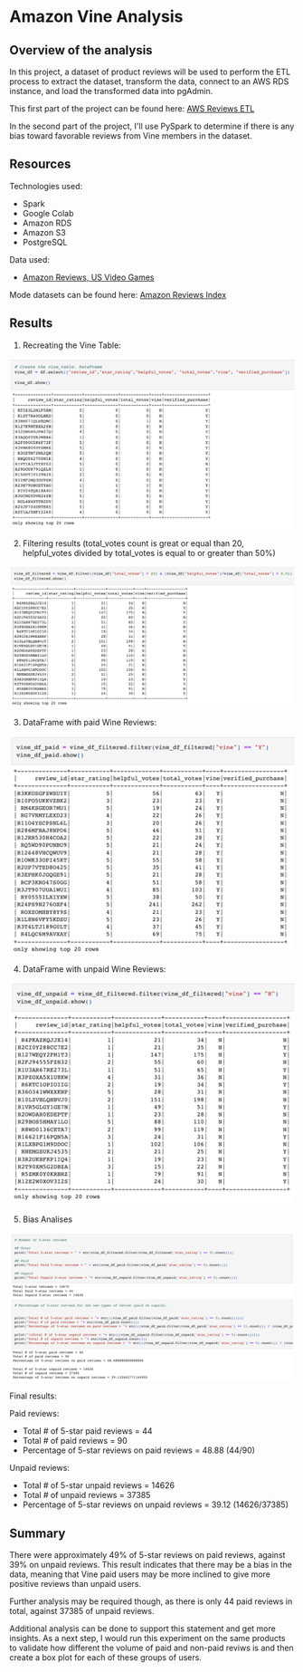 # Amazon Vine Analysis

## Overview of the analysis

In this project, a dataset of product reviews will be used to perform the ETL process to extract the dataset, transform the data, connect to an AWS RDS instance, and load the transformed data into pgAdmin.

This first part of the project can be found here: [AWS Reviews ETL](https://github.com/ericosabino/Amazon_Vine_Analysis/blob/main/Amazon_Reviews_ETL.ipynb)


In the second part of the project, I'll use PySpark to determine if there is any bias toward favorable reviews from Vine members in the dataset.


## Resources

Technologies used:
* Spark
* Google Colab
* Amazon RDS
* Amazon S3
* PostgreSQL

Data used:
* [Amazon Reviews, US Video Games](https://s3.amazonaws.com/amazon-reviews-pds/tsv/amazon_reviews_us_Video_Games_v1_00.tsv.gz)


Mode datasets can be found here: [Amazon Reviews Index](
https://s3.amazonaws.com/amazon-reviews-pds/tsv/index.txt)


## Results

1. Recreating the Vine Table:

![](/Images/01_Vine_table.png)

2. Filtering results (total_votes count is great or equal than 20, helpful_votes divided by total_votes is equal to or greater than 50%)

![](/Images/02_Filter.png)

3. DataFrame with paid Wine Reviews:

![](/Images/03_Paid_reviews.png)

4. DataFrame with unpaid Wine Reviews:

![](/Images/03_Unpaid_reviews.png)


5. Bias Analises

![](/Images/04_bias.png)

Final results:

Paid reviews:
- Total # of 5-star paid reviews = 44
- Total # of paid reviews = 90
- Percentage of 5-star reviews on paid reviews = 48.88 (44/90)

Unpaid reviews:
- Total # of 5-star unpaid reviews = 14626
- Total # of unpaid reviews = 37385
- Percentage of 5-star reviews on unpaid reviews = 39.12 (14626/37385)


## Summary

There were approximately 49% of 5-star reviews on paid reviews, against 39% on unpaid reviews. This result indicates that there may be a bias in the data, meaning that Vine paid users may be more inclined to give more positive reviews than unpaid users.

Further analysis may be required though, as there is only 44 paid reviews in total, against 37385 of unpaid reviews.

Additional analysis can be done to support this statement and get more insights. As a next step, I would run this experiment on the same products to validate how different the volume of paid and non-paid reviws is and then create a box plot for each of these groups of users.